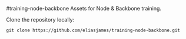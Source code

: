 #training-node-backbone
Assets for Node & Backbone training. 

Clone the repository locally:
```
git clone https://github.com/eliasjames/training-node-backbone.git
```
